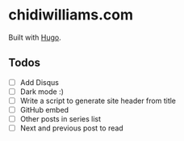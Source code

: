 # chidiwilliams.com

Built with [Hugo](https://gohugo.io/).

## Todos

- [ ] Add Disqus
- [ ] Dark mode :)
- [ ] Write a script to generate site header from title
- [ ] GitHub embed
- [ ] Other posts in series list
- [ ] Next and previous post to read

